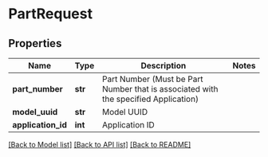 # PartRequest

## Properties
Name | Type | Description | Notes
------------ | ------------- | ------------- | -------------
**part_number** | **str** | Part Number (Must be Part Number that is associated with the specified Application) | 
**model_uuid** | **str** | Model UUID | 
**application_id** | **int** | Application ID | 

[[Back to Model list]](../README.md#documentation-for-models) [[Back to API list]](../README.md#documentation-for-api-endpoints) [[Back to README]](../README.md)


